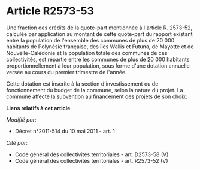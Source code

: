 # Article R2573-53

Une fraction des crédits de la quote-part mentionnée à l'article R. 2573-52, calculée par application au montant de cette
quote-part du rapport existant entre la population de l'ensemble des communes de plus de 20 000 habitants de Polynésie
française, des îles Wallis et Futuna, de Mayotte et de Nouvelle-Calédonie et la population totale des communes de ces
collectivités, est répartie entre les communes de plus de 20 000 habitants proportionnellement à leur population, sous forme
d'une dotation annuelle versée au cours du premier trimestre de l'année. 

Cette dotation est inscrite à la section d'investissement ou de fonctionnement du budget de la commune, selon la nature du
projet. La commune affecte la subvention au financement des projets de son choix.

**Liens relatifs à cet article**

_Modifié par_:

  - Décret n°2011-514 du 10 mai 2011 - art. 1

_Cité par_:

  - Code général des collectivités territoriales - art. D2573-58 (V)
  - Code général des collectivités territoriales - art. R2573-52 (V)

